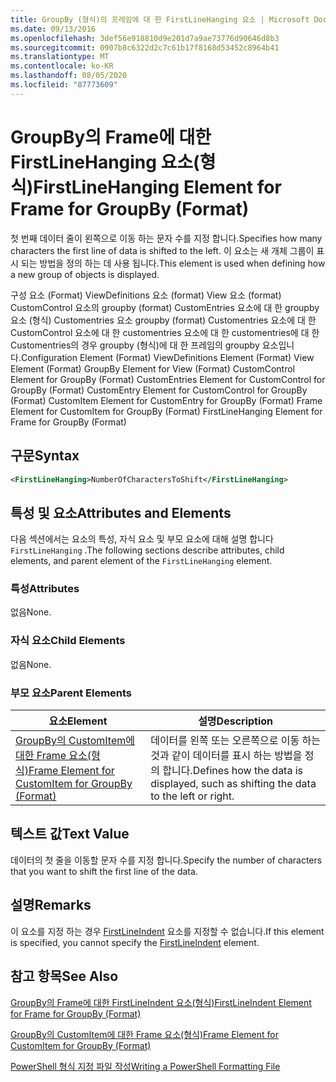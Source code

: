 ```yaml
---
title: GroupBy (형식)의 프레임에 대 한 FirstLineHanging 요소 | Microsoft Docs
ms.date: 09/13/2016
ms.openlocfilehash: 3def56e918810d9e201d7a9ae73776d90646d8b3
ms.sourcegitcommit: 0907b8c6322d2c7c61b17f8168d53452c8964b41
ms.translationtype: MT
ms.contentlocale: ko-KR
ms.lasthandoff: 08/05/2020
ms.locfileid: "87773609"
---
```

# <a name="firstlinehanging-element-for-frame-for-groupby-format"></a><span data-ttu-id="5fb1c-102">GroupBy의 Frame에 대한 FirstLineHanging 요소(형식)</span><span class="sxs-lookup"><span data-stu-id="5fb1c-102">FirstLineHanging Element for Frame for GroupBy (Format)</span></span>

<span data-ttu-id="5fb1c-103">첫 번째 데이터 줄이 왼쪽으로 이동 하는 문자 수를 지정 합니다.</span><span class="sxs-lookup"><span data-stu-id="5fb1c-103">Specifies how many characters the first line of data is shifted to the left.</span></span> <span data-ttu-id="5fb1c-104">이 요소는 새 개체 그룹이 표시 되는 방법을 정의 하는 데 사용 됩니다.</span><span class="sxs-lookup"><span data-stu-id="5fb1c-104">This element is used when defining how a new group of objects is displayed.</span></span>

<span data-ttu-id="5fb1c-105">구성 요소 (Format) ViewDefinitions 요소 (format) View 요소 (format) CustomControl 요소의 groupby (format) CustomEntries 요소에 대 한 groupby 요소 (형식) Customentries 요소 groupby (format) Customentries 요소에 대 한 CustomControl 요소에 대 한 customentries 요소에 대 한 customentries에 대 한 Customentries의 경우 groupby (형식)에 대 한 프레임의 groupby 요소입니다.</span><span class="sxs-lookup"><span data-stu-id="5fb1c-105">Configuration Element (Format) ViewDefinitions Element (Format) View Element (Format) GroupBy Element for View (Format) CustomControl Element for GroupBy (Format) CustomEntries Element for CustomControl for GroupBy (Format) CustomEntry Element for CustomControl for GroupBy (Format) CustomItem Element for CustomEntry for GroupBy (Format) Frame Element for CustomItem for GroupBy (Format) FirstLineHanging Element for Frame for GroupBy (Format)</span></span>

## <a name="syntax"></a><span data-ttu-id="5fb1c-106">구문</span><span class="sxs-lookup"><span data-stu-id="5fb1c-106">Syntax</span></span>

```xml
<FirstLineHanging>NumberOfCharactersToShift</FirstLineHanging>
```

## <a name="attributes-and-elements"></a><span data-ttu-id="5fb1c-107">특성 및 요소</span><span class="sxs-lookup"><span data-stu-id="5fb1c-107">Attributes and Elements</span></span>

<span data-ttu-id="5fb1c-108">다음 섹션에서는 요소의 특성, 자식 요소 및 부모 요소에 대해 설명 합니다 `FirstLineHanging` .</span><span class="sxs-lookup"><span data-stu-id="5fb1c-108">The following sections describe attributes, child elements, and parent element of the `FirstLineHanging` element.</span></span>

### <a name="attributes"></a><span data-ttu-id="5fb1c-109">특성</span><span class="sxs-lookup"><span data-stu-id="5fb1c-109">Attributes</span></span>

<span data-ttu-id="5fb1c-110">없음</span><span class="sxs-lookup"><span data-stu-id="5fb1c-110">None.</span></span>

### <a name="child-elements"></a><span data-ttu-id="5fb1c-111">자식 요소</span><span class="sxs-lookup"><span data-stu-id="5fb1c-111">Child Elements</span></span>

<span data-ttu-id="5fb1c-112">없음</span><span class="sxs-lookup"><span data-stu-id="5fb1c-112">None.</span></span>

### <a name="parent-elements"></a><span data-ttu-id="5fb1c-113">부모 요소</span><span class="sxs-lookup"><span data-stu-id="5fb1c-113">Parent Elements</span></span>

|<span data-ttu-id="5fb1c-114">요소</span><span class="sxs-lookup"><span data-stu-id="5fb1c-114">Element</span></span>|<span data-ttu-id="5fb1c-115">설명</span><span class="sxs-lookup"><span data-stu-id="5fb1c-115">Description</span></span>|
|-------------|-----------------|
|[<span data-ttu-id="5fb1c-116">GroupBy의 CustomItem에 대한 Frame 요소(형식)</span><span class="sxs-lookup"><span data-stu-id="5fb1c-116">Frame Element for CustomItem for GroupBy (Format)</span></span>](./frame-element-for-customitem-for-groupby-format.md)|<span data-ttu-id="5fb1c-117">데이터를 왼쪽 또는 오른쪽으로 이동 하는 것과 같이 데이터를 표시 하는 방법을 정의 합니다.</span><span class="sxs-lookup"><span data-stu-id="5fb1c-117">Defines how the data is displayed, such as shifting the data to the left or right.</span></span>|

## <a name="text-value"></a><span data-ttu-id="5fb1c-118">텍스트 값</span><span class="sxs-lookup"><span data-stu-id="5fb1c-118">Text Value</span></span>

<span data-ttu-id="5fb1c-119">데이터의 첫 줄을 이동할 문자 수를 지정 합니다.</span><span class="sxs-lookup"><span data-stu-id="5fb1c-119">Specify the number of characters that you want to shift the first line of the data.</span></span>

## <a name="remarks"></a><span data-ttu-id="5fb1c-120">설명</span><span class="sxs-lookup"><span data-stu-id="5fb1c-120">Remarks</span></span>

<span data-ttu-id="5fb1c-121">이 요소를 지정 하는 경우 [FirstLineIndent](./firstlineindent-element-for-frame-for-groupby-format.md) 요소를 지정할 수 없습니다.</span><span class="sxs-lookup"><span data-stu-id="5fb1c-121">If this element is specified, you cannot specify the [FirstLineIndent](./firstlineindent-element-for-frame-for-groupby-format.md) element.</span></span>

## <a name="see-also"></a><span data-ttu-id="5fb1c-122">참고 항목</span><span class="sxs-lookup"><span data-stu-id="5fb1c-122">See Also</span></span>

[<span data-ttu-id="5fb1c-123">GroupBy의 Frame에 대한 FirstLineIndent 요소(형식)</span><span class="sxs-lookup"><span data-stu-id="5fb1c-123">FirstLineIndent Element for Frame for GroupBy (Format)</span></span>](./firstlineindent-element-for-frame-for-groupby-format.md)

[<span data-ttu-id="5fb1c-124">GroupBy의 CustomItem에 대한 Frame 요소(형식)</span><span class="sxs-lookup"><span data-stu-id="5fb1c-124">Frame Element for CustomItem for GroupBy (Format)</span></span>](./frame-element-for-customitem-for-groupby-format.md)

[<span data-ttu-id="5fb1c-125">PowerShell 형식 지정 파일 작성</span><span class="sxs-lookup"><span data-stu-id="5fb1c-125">Writing a PowerShell Formatting File</span></span>](./writing-a-powershell-formatting-file.md)
